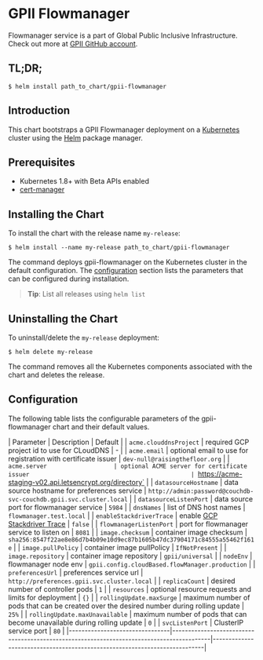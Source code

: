 # GPII Flowmanager

Flowmanager service is a part of Global Public Inclusive Infrastructure.
Check out more at [GPII GitHub account](https://github.com/gpii).

## TL;DR;

```console
$ helm install path_to_chart/gpii-flowmanager
```

## Introduction

This chart bootstraps a GPII Flowmanager deployment on a [Kubernetes](http://kubernetes.io) cluster using the [Helm](https://helm.sh) package manager.

## Prerequisites
  - Kubernetes 1.8+ with Beta APIs enabled
  - [cert-manager](https://github.com/kubernetes/charts/tree/master/stable/cert-manager)

## Installing the Chart

To install the chart with the release name `my-release`:

```console
$ helm install --name my-release path_to_chart/gpii-flowmanager
```

The command deploys gpii-flowmanager on the Kubernetes cluster in the default configuration. The [configuration](#configuration) section lists the parameters that can be configured during installation.

> **Tip**: List all releases using `helm list`

## Uninstalling the Chart

To uninstall/delete the `my-release` deployment:

```console
$ helm delete my-release
```

The command removes all the Kubernetes components associated with the chart and deletes the release.

## Configuration

The following table lists the configurable parameters of the gpii-flowmanager chart and their default values.

| Parameter                      | Description                                                                              | Default                                                                   |
| `acme.clouddnsProject`         | required GCP project id to use for CLoudDNS                                              | -                                                                         |
| `acme.email`                   | optional email to use for registration with certificate issuer                           | `dev-null@raisingthefloor.org`                                                |
| `acme.server                   | optional ACME server for certificate issuer                                              | `https://acme-staging-v02.api.letsencrypt.org/directory`                  |
| `datasourceHostname`           | data source hostname for preferences service                                             | `http://admin:password@couchdb-svc-couchdb.gpii.svc.cluster.local`        |
| `datasourceListenPort`         | data source port for flowmanager service                                                 | `5984`                                                                    |
| `dnsNames`                     | list of DNS host names                                                                   | `flowmanager.test.local`                                                  |
| `enableStackdriverTrace`       | enable [GCP Stackdriver Trace](https://cloud.google.com/trace/)                          | `false`                                                                   |
| `flowmanagerListenPort`        | port for flowmanager service to listen on                                                | `8081`                                                                    |
| `image.checksum`               | container image checksum                                                                 | `sha256:8547f22ae8e86d7b4b09e10d9ec87b1605b47dc37904171c84555a55462f161e` |
| `image.pullPolicy`             | container image pullPolicy                                                               | `IfNotPresent`                                                            |
| `image.repository`             | container image repository                                                               | `gpii/universal`                                                          |
| `nodeEnv`                      | flowmanager node env                                                                     | `gpii.config.cloudBased.flowManager.production`                           |
| `preferencesUrl`               | preferences service url                                                                  | `http://preferences.gpii.svc.cluster.local`                               |
| `replicaCount`                 | desired number of controller pods                                                        | `1`                                                                       |
| `resources`                    | optional resource requests and limits for deployment                                     | `{}`                                                                      |
| `rollingUpdate.maxSurge`       | maximum number of pods that can be created over the desired number during rolling update | `25%`                                                                     |
| `rollingUpdate.maxUnavailable` | maximum number of pods that can become unavailable during rolling update                 | `0`                                                                       |
| `svcListenPort`                | ClusterIP service port                                                                   | `80`                                                                      |
|--------------------------------|------------------------------------------------------------------------------------------|---------------------------------------------------------------------------|
